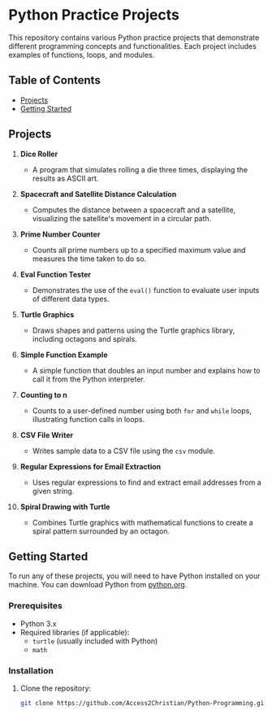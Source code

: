 # Python Practice Projects

This repository contains various Python practice projects that demonstrate different programming concepts and functionalities. Each project includes examples of functions, loops, and modules.

## Table of Contents

- [Projects](#projects)
- [Getting Started](#getting-started)


## Projects

1. **Dice Roller**
   - A program that simulates rolling a die three times, displaying the results as ASCII art.

2. **Spacecraft and Satellite Distance Calculation**
   - Computes the distance between a spacecraft and a satellite, visualizing the satellite's movement in a circular path.

3. **Prime Number Counter**
   - Counts all prime numbers up to a specified maximum value and measures the time taken to do so.

4. **Eval Function Tester**
   - Demonstrates the use of the `eval()` function to evaluate user inputs of different data types.

5. **Turtle Graphics**
   - Draws shapes and patterns using the Turtle graphics library, including octagons and spirals.

6. **Simple Function Example**
   - A simple function that doubles an input number and explains how to call it from the Python interpreter.

7. **Counting to n**
   - Counts to a user-defined number using both `for` and `while` loops, illustrating function calls in loops.

8. **CSV File Writer**
   - Writes sample data to a CSV file using the `csv` module.

9. **Regular Expressions for Email Extraction**
   - Uses regular expressions to find and extract email addresses from a given string.

10. **Spiral Drawing with Turtle**
    - Combines Turtle graphics with mathematical functions to create a spiral pattern surrounded by an octagon.

## Getting Started

To run any of these projects, you will need to have Python installed on your machine. You can download Python from [python.org](https://www.python.org/downloads/).

### Prerequisites

- Python 3.x
- Required libraries (if applicable):
  - `turtle` (usually included with Python)
  - `math`

### Installation

1. Clone the repository:
   ```bash
   git clone https://github.com/Access2Christian/Python-Programming.git
